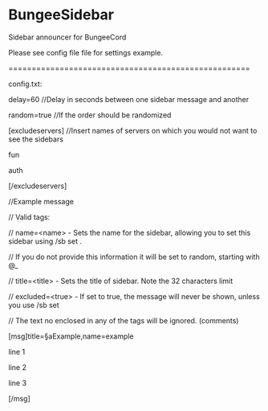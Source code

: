 BungeeSidebar
=============

Sidebar announcer for BungeeCord

Please see config file file for settings example.

====================================================

config.txt:


delay=60    //Delay in seconds between one sidebar message and another

random=true //If the order should be randomized



[excludeservers] //Insert names of servers on which you would not want to see the sidebars

fun

auth

[/excludeservers]


//Example message

// Valid tags:

//  name=&lt;name&gt;     - Sets the name for the sidebar, allowing you to set this sidebar using /sb set <name>.

//                    If you do not provide this information it will be set to random, starting with @_

//  title=&lt;title&gt;   - Sets the title of sidebar. Note the 32 characters limit

//  excluded=&lt;true&gt; - If set to true, the message will never be shown, unless you use /sb set


// The text no enclosed in any of the tags will be ignored. (comments)

[msg]title=§aExample,name=example

line 1

line 2

line 3

[/msg]
